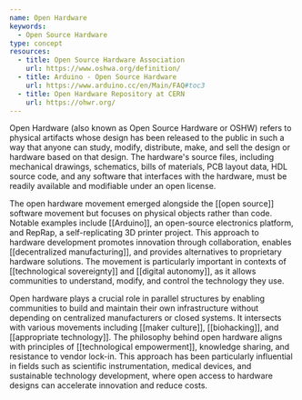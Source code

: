 ```yaml
---
name: Open Hardware
keywords:
  - Open Source Hardware
type: concept
resources:
  - title: Open Source Hardware Association
    url: https://www.oshwa.org/definition/
  - title: Arduino - Open Source Hardware
    url: https://www.arduino.cc/en/Main/FAQ#toc3
  - title: Open Hardware Repository at CERN
    url: https://ohwr.org/
---
```


Open Hardware (also known as Open Source Hardware or OSHW) refers to physical artifacts whose design has been released to the public in such a way that anyone can study, modify, distribute, make, and sell the design or hardware based on that design. The hardware's source files, including mechanical drawings, schematics, bills of materials, PCB layout data, HDL source code, and any software that interfaces with the hardware, must be readily available and modifiable under an open license.

The open hardware movement emerged alongside the [[open source]] software movement but focuses on physical objects rather than code. Notable examples include [[Arduino]], an open-source electronics platform, and RepRap, a self-replicating 3D printer project. This approach to hardware development promotes innovation through collaboration, enables [[decentralized manufacturing]], and provides alternatives to proprietary hardware solutions. The movement is particularly important in contexts of [[technological sovereignty]] and [[digital autonomy]], as it allows communities to understand, modify, and control the technology they use.

Open hardware plays a crucial role in parallel structures by enabling communities to build and maintain their own infrastructure without depending on centralized manufacturers or closed systems. It intersects with various movements including [[maker culture]], [[biohacking]], and [[appropriate technology]]. The philosophy behind open hardware aligns with principles of [[technological empowerment]], knowledge sharing, and resistance to vendor lock-in. This approach has been particularly influential in fields such as scientific instrumentation, medical devices, and sustainable technology development, where open access to hardware designs can accelerate innovation and reduce costs.
